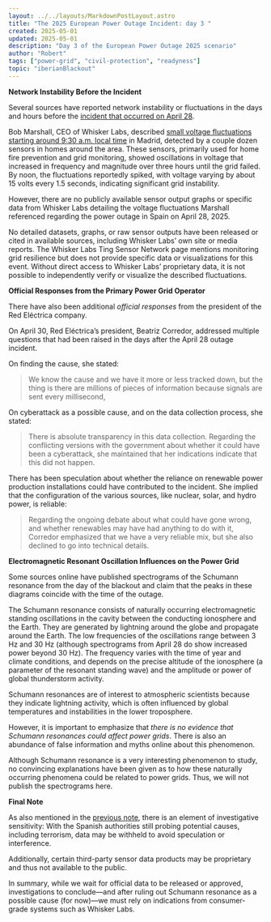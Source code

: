 ```yaml
---
layout: ../../layouts/MarkdownPostLayout.astro
title: "The 2025 European Power Outage Incident: day 3 "
created: 2025-05-01
updated: 2025-05-01
description: "Day 3 of the European Power Outage 2025 scenario"
author: "Robert"
tags: ["power-grid", "civil-protection", "readyness"]
topic: "iberianBlackout"
---
```


**Network Instability Before the Incident**

Several sources have reported network instability or fluctuations in the days and hours before the [incident that occurred on April 28](/notes/european-power-outage-2025/).

Bob Marshall, CEO of Whisker Labs, described [small voltage fluctuations starting around 9:30 a.m. local time](https://www.euronews.com/my-europe/2025/04/30/power-restored-in-spain-portugal-but-reason-for-blackout-remains-a-mystery) in Madrid, detected by a couple dozen sensors in homes around the area. These sensors, primarily used for home fire prevention and grid monitoring, showed oscillations in voltage that increased in frequency and magnitude over three hours until the grid failed. By noon, the fluctuations reportedly spiked, with voltage varying by about 15 volts every 1.5 seconds, indicating significant grid instability.

However, there are no publicly available sensor output graphs or specific data from Whisker Labs detailing the voltage fluctuations Marshall referenced regarding the power outage in Spain on April 28, 2025.

No detailed datasets, graphs, or raw sensor outputs have been released or cited in available sources, including Whisker Labs’ own site or media reports. The Whisker Labs Ting Sensor Network page mentions monitoring grid resilience but does not provide specific data or visualizations for this event. Without direct access to Whisker Labs’ proprietary data, it is not possible to independently verify or visualize the described fluctuations.


**Official Responses from the Primary Power Grid Operator**

There have also been additional *official responses* from the president of the Red Eléctrica company.

On April 30, Red Eléctrica’s president, Beatriz Corredor, addressed multiple questions that had been raised in the days after the April 28 outage incident.

On finding the cause, she stated:

> We know the cause and we have it more or less tracked down, but the thing is there are millions of pieces of information because signals are sent every millisecond,

On cyberattack as a possible cause, and on the data collection process, she stated:

> There is absolute transparency in this data collection. Regarding the conflicting versions with the government about whether it could have been a cyberattack, she maintained that her indications indicate that this did not happen.

There has been speculation about whether the reliance on renewable power production installations could have contributed to the incident. She implied that the configuration of the various sources, like nuclear, solar, and hydro power, is reliable:

> Regarding the ongoing debate about what could have gone wrong, and whether renewables may have had anything to do with it, Corredor emphasized that we have a very reliable mix, but she also declined to go into technical details.




**Electromagnetic Resonant Oscillation Influences on the Power Grid**

Some sources online have published spectrograms of the Schumann resonance from the day of the blackout and claim that the peaks in these diagrams coincide with the time of the outage.

The Schumann resonance consists of naturally occurring electromagnetic standing oscillations in the cavity between the conducting ionosphere and the Earth. They are generated by lightning around the globe and propagate around the Earth. The low frequencies of the oscillations range between 3 Hz and 30 Hz (although spectrograms from April 28 do show increased power beyond 30 Hz). The frequency varies with the time of year and climate conditions, and depends on the precise altitude of the ionosphere (a parameter of the resonant standing wave) and the amplitude or power of global thunderstorm activity.

Schumann resonances are of interest to atmospheric scientists because they indicate lightning activity, which is often influenced by global temperatures and instabilities in the lower troposphere.

However, it is important to emphasize that *there is no evidence that Schumann resonances could affect power grids*. There is also an abundance of false information and myths online about this phenomenon.

Although Schumann resonance is a very interesting phenomenon to study, no convincing explanations have been given as to how these naturally occurring phenomena could be related to power grids. Thus, we will not publish the spectrograms here.


**Final Note**

As also mentioned in the [previous note](/notes/european-power-outage-2025/), there is an element of investigative sensitivity: With the Spanish authorities still probing potential causes, including terrorism, data may be withheld to avoid speculation or interference.

Additionally, certain third-party sensor data products may be proprietary and thus not available to the public.

In summary, while we wait for official data to be released or approved, investigations to conclude—and after ruling out Schumann resonance as a possible cause (for now)—we must rely on indications from consumer-grade systems such as Whisker Labs.